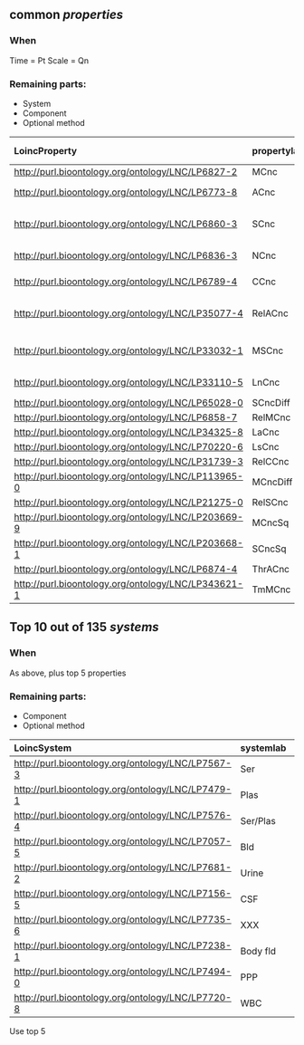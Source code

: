 ## common _properties_

### When
Time = Pt
Scale = Qn

### Remaining parts:
- System 
- Component 
- Optional method

**LoincProperty**|**propertylab**|**Top 1% labels**|**count**
:-----|:-----|:-----|-----:
http://purl.bioontology.org/ontology/LNC/LP6827-2|MCnc|Mass conc|34172
http://purl.bioontology.org/ontology/LNC/LP6773-8|ACnc|Arbitrary conc|24598
http://purl.bioontology.org/ontology/LNC/LP6860-3|SCnc|Substance conc (molarity)|16014
http://purl.bioontology.org/ontology/LNC/LP6836-3|NCnc|Number concentration|3563
http://purl.bioontology.org/ontology/LNC/LP6789-4|CCnc|Catalytic concentration|1531
http://purl.bioontology.org/ontology/LNC/LP35077-4|RelACnc|Relataive absolute conc|579
http://purl.bioontology.org/ontology/LNC/LP33032-1|MSCnc|Mass or substance conc|331
http://purl.bioontology.org/ontology/LNC/LP33110-5|LnCnc|Log number conc|325
http://purl.bioontology.org/ontology/LNC/LP65028-0|SCncDiff| |158
http://purl.bioontology.org/ontology/LNC/LP6858-7|RelMCnc| |149
http://purl.bioontology.org/ontology/LNC/LP34325-8|LaCnc| |138
http://purl.bioontology.org/ontology/LNC/LP70220-6|LsCnc| |105
http://purl.bioontology.org/ontology/LNC/LP31739-3|RelCCnc| |87
http://purl.bioontology.org/ontology/LNC/LP113965-0|MCncDiff| |63
http://purl.bioontology.org/ontology/LNC/LP21275-0|RelSCnc| |24
http://purl.bioontology.org/ontology/LNC/LP203669-9|MCncSq| |9
http://purl.bioontology.org/ontology/LNC/LP203668-1|SCncSq| |9
http://purl.bioontology.org/ontology/LNC/LP6874-4|ThrACnc| |3
http://purl.bioontology.org/ontology/LNC/LP343621-1|TmMCnc| |1

## Top 10 out of 135 _systems_

### When
As above, plus top 5 properties

### Remaining parts:
- Component 
- Optional method

**LoincSystem**|**systemlab**|**count**
:-----|:-----|-----:
http://purl.bioontology.org/ontology/LNC/LP7567-3|Ser|29628
http://purl.bioontology.org/ontology/LNC/LP7479-1|Plas|11707
http://purl.bioontology.org/ontology/LNC/LP7576-4|Ser/Plas|10922
http://purl.bioontology.org/ontology/LNC/LP7057-5|Bld|3078
http://purl.bioontology.org/ontology/LNC/LP7681-2|Urine|2867
http://purl.bioontology.org/ontology/LNC/LP7156-5|CSF|2102
http://purl.bioontology.org/ontology/LNC/LP7735-6|XXX|1044
http://purl.bioontology.org/ontology/LNC/LP7238-1|Body fld|1036
http://purl.bioontology.org/ontology/LNC/LP7494-0|PPP|486
http://purl.bioontology.org/ontology/LNC/LP7720-8|WBC|362

Use top 5
